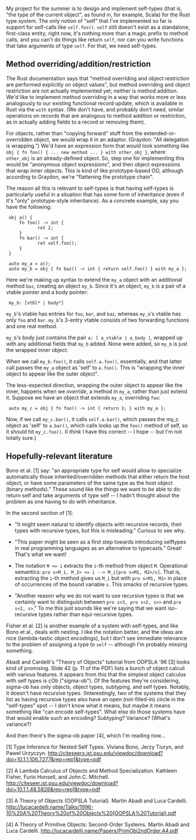 My project for the summer is to design and implement self-types (that is, "the type of the current object", as found in, for example, Scala) for the Rust type system.  The only notion of "self" that I've implemented so far is support for self-calls like `self.foo()`.  `self` still doesn't exist as a standalone, first-class entity; right now, it's nothing more than a magic prefix to method calls, and you can't do things like return `self`, nor can you write functions that take arguments of type `self`. For that, we need self-types.

## Method overriding/addition/restriction

The Rust documentation says that "method overriding and object restriction are performed explicitly on object values", but method overriding and object restriction are not actually implemented yet; neither is method addition.  We'd like to implement method overriding in a way that works more or less analogously to our existing functional record update, which is available in Rust via the `with` syntax.  (We don't have, and probably don't need, similar operations on records that are analogous to method addition or restriction, as in actually adding fields to a record or removing them).

For objects, rather than "copying forward" stuff from the extended-or-overridden object, we would wrap it in an adaptor.  (Graydon: "All delegation is wrapping.")  We'd have an expression form that would look something like `obj { fn foo() { ... new method ... } with other_obj }`, where `other_obj` is an already-defined object.  So, step one for implementing this would be "anonymous object expressions", and then object expressions that wrap inner objects.  This is kind of like prototype-based OO, although according to Graydon, we're "flattening the prototype chain".

The reason all this is relevant to self-types is that having self-types is particularly useful in a situation that has some form of inheritance (even if it's "only" prototype-style inheritance).  As a concrete example, say you have the following:

     obj a() {
         fn foo() -> int {
                ret 2;
         }
         fn bar() -> int {
                ret self.foo();
         }
     }

     auto my_a = a();
     auto my_b = obj { fn baz() -> int { return self.foo() } with my_a };

Here we're making up syntax to extend the `my_a` object with an additional method `baz`, creating an object `my_b`.  Since it's an object, `my_b` is a pair of a vtable pointer and a body pointer:

     my_b: [vtbl* | body*]

`my_b`'s vtable has entries for `foo`, `bar`, and `baz`, whereas `my_a`'s vtable has
only `foo` and `bar`.  `my_b`'s 3-entry vtable consists of two forwarding functions and one real method.

`my_b`'s body just contains the pair `a: [ a_vtable | a_body ]`, wrapped up
with any additional fields that `my_b` added.  None were added, so `my_b`
is just the wrapped inner object.

When we call `my_b.foo()`, it calls `self.a.foo()`, essentially, and that
latter call passes the `my_a` object as 'self' to `a.foo()`.  This is
"wrapping the inner object to appear like the outer object".

The less-expected direction, wrapping the outer object to appear like
the inner, happens when we *override*, a method in `my_a`, rather than just extend it.  Suppose we
have an object that extends `my_a`, overriding `foo`:

     auto my_c = obj { fn foo() -> int { return 3; } with my_a };

Now, if we call `my_c.bar()`, it calls `self.a.bar()`, which passes the
my_c object as 'self' to `a.bar()`, which calls looks up the `foo()`
method of self, so it should hit `my_c.foo()`.  (I *think* I have this correct -- I hope -- but I'm not totally sure.)

## Hopefully-relevant literature

Bono et al. [1] say: "an appropriate type for self would allow
to specialize automatically those inherited/overridden methods that
either return the host object, or have some parameters of the same
type as the host object (binary methods)."  These sound like the
things we want to be able to do: return self and take arguments of
type self -- I hadn't thought about the problem as one having to do
with inheritance.

In the second section of [1]:

  * "It might seem natural to identify objects with recursive records, 
their types with recursive types, but this is misleading." Curious to
see why.

  * "This paper might be seen as a first step towards introducing selftypes in real programming languages as an alternative to typecasts."  Great!  That's what we want!

  * The notation `M <= i` extracts the `i`-th method from object `M`.  Operational semantics: `pro s<M_1, M_2> <= i --> M_i[pro s<M1, M2>/s]`.  That is, extracting the `i`-th method gives us `M_i` but with `pro s<M1, M2>` in place of occurrences of the bound variable `s`.  This smacks of recursive types.

  * "Another reason why we do not want to use recursive types is that we certainly want to distinguish between `pro s<3, pro s<2, s>>` and `pro s<2, s>`."  To me this just sounds like we're saying that we want
iso-recursive types rather than equi-recursive types.

Fisher et al. [2] is another example of a system with self-types, and like Bono et al., deals with nesting.  I like the notation better, and the ideas are nice (lambda-tastic object encodings), but I don't see immediate relevance to the problem of assigning a type to `self` -- although I'm probably missing something.

Abadi and Cardelli's "Theory of Objects" tutorial from OOPSLA '96 [3] looks kind of promising.  Slide 42 (p. 11 of the PDF) lists a bunch of object calculi with various features.  it appears from this that the
simplest object calculus with self types is ςOb ("sigma-ob").  Of the features they're considering, sigma-ob
has only objects, object types, subtyping, and self types.  Notably, it doesn't have recursive types.  (Interestingly, two of the systems that they list as having recursive types also have an open (not-filled-in) circle in the "self-types" spot -- I don't know what it means, but maybe it means something like "can encode self-types".  What else do those systems have that would enable such an encoding?  Subtyping?  Variance?  (What's variance?)

And then there's the sigma-ob paper [4], which I'm reading now...

[1] Type Inference for Nested Self Types.  Viviana Bono, Jerzy Tiuryn,
and Pawel Urzyczyn.
http://citeseerx.ist.psu.edu/viewdoc/download?doi=10.1.1.106.7277&rep=rep1&type=pdf

[2] A Lambda Calculus of Objects and Method Specialization.  Kathleen
Fisher, Furio Honsell, and John C. Mitchell.
http://citeseer.ist.psu.edu/viewdoc/download?doi=10.1.1.48.5828&rep=rep1&type=pdf

[3] A Theory of Objects (OOPSLA Tutorial).  Martin Abadi and Luca Cardelli.
http://lucacardelli.name/Talks/1996-10%20A%20Theory%20of%20Objects%20(OOPSLA%20Tutorial).pdf

[4] A Theory of Primitive Objects: Second-Order Systems.  Martin Abadi and Luca Cardelli.
http://lucacardelli.name/Papers/PrimObj2ndOrder.A4.pdf